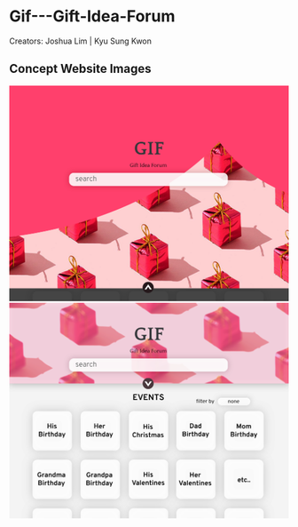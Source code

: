 # Gif---Gift-Idea-Forum

Creators: Joshua Lim | Kyu Sung Kwon
## Concept Website Images
![Image of Yaktocat](https://github.com/JoshuaLim007/Gif---Gift-Idea-Forum/blob/main/HomePage0.png)
![Image of Yaktocat](https://github.com/JoshuaLim007/Gif---Gift-Idea-Forum/blob/main/HomePage1.png)
